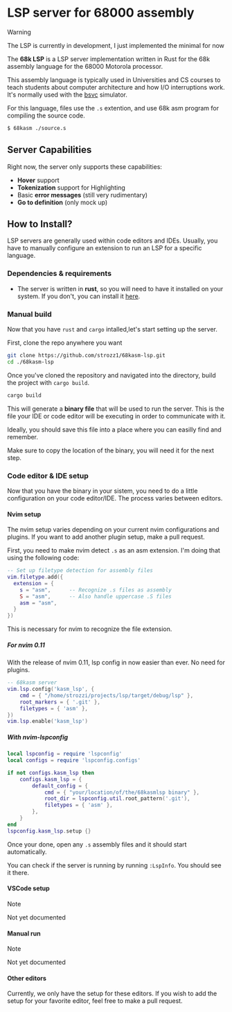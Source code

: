 # LSP server for 68000 assembly
> [!WARNING]
> The LSP is currently in development, I just implemented the minimal for now

The **68k LSP** is a LSP server implementation written in Rust for the 68k assembly language for the 68000 Motorola processor.

This assembly language is typically used in Universities and CS courses to teach students about computer architecture and how I/O interruptions work. 
It's normally used with the [bsvc](https://github.com/BSVC/bsvc) simulator.

For this language, files use the `.s` extention, and use 68k asm program for compiling the source code.
```bash
$ 68kasm ./source.s
```
## Server Capabilities
Right now, the server only supports these capabilities:
- **Hover** support
- **Tokenization** support for Highlighting
- Basic **error messages** (still very rudimentary)
- **Go to definition** (only mock up)

## How to Install?
LSP servers are generally used within code editors and IDEs. Usually, you have to manually configure an extension to run an LSP for a specific language.


### Dependencies & requirements
- The server is written in **rust**, so you will need to have it installed on your system. If you don't, you can install it [here](https://www.rust-lang.org/tools/install).



### Manual build
Now that you have `rust` and `cargo` intalled,let's start setting up the server.

First, clone the repo anywhere you want
```bash
git clone https://github.com/strozz1/68kasm-lsp.git
cd ./68kasm-lsp
```
Once you've cloned the repository and navigated into the directory, build the project with `cargo build`.
```bash
cargo build
```
This will generate a **binary file** that will be used to run the server. This is the file your IDE or code editor will be executing in order to communicate with it.

Ideally, you should save this file into a place where you can easilly find and remember.

Make sure to copy the location of the binary, you will need it for the next step.
### Code editor & IDE setup
Now that you have the binary in your sistem, you need to do a little configuration on your code editor/IDE. The process varies between editors.
#### Nvim setup
The nvim setup varies depending on your current nvim configurations and plugins.
If you want to add another plugin setup, make a pull request.

First, you need to make nvim detect `.s` as an asm extension. I'm doing that using the following code:
```lua
-- Set up filetype detection for assembly files
vim.filetype.add({
  extension = {
    s = "asm",      -- Recognize .s files as assembly
    S = "asm",      -- Also handle uppercase .S files
    asm = "asm",
  }
})
```
This is necessary for nvim to recognize the file extension.
##### For nvim 0.11
With the release of nvim 0.11, lsp config in now easier than ever. No need for plugins. 
```lua
-- 68kasm server
vim.lsp.config('kasm_lsp', {
    cmd = { "/home/strozzi/projects/lsp/target/debug/lsp" },
    root_markers = { '.git' },
    filetypes = { 'asm' },
})
vim.lsp.enable('kasm_lsp')
```
##### With nvim-lspconfig
```lua
local lspconfig = require 'lspconfig'
local configs = require 'lspconfig.configs'

if not configs.kasm_lsp then
    configs.kasm_lsp = {
        default_config = {
            cmd = { "your/location/of/the/68kasmlsp binary" },
            root_dir = lspconfig.util.root_pattern('.git'),
            filetypes = { 'asm' },
        },
    }
end
lspconfig.kasm_lsp.setup {}
```
Once your done, open any `.s` assembly files and it should start automatically.

You can check if the server is running by running `:LspInfo`. You should see it there.
#### VSCode setup
> [!NOTE]
> Not yet documented
#### Manual run
> [!NOTE]
> Not yet documented
#### Other editors
Currently, we only have the setup for these editors.
If you wish to add the setup for your favorite editor, feel free to make a pull request.
